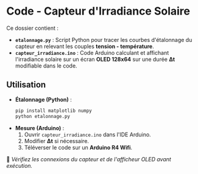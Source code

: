 # Code - Capteur d'Irradiance Solaire  

Ce dossier contient :  
- **`etalonnage.py`** : Script Python pour tracer les courbes d'étalonnage du capteur en relevant les couples **tension - température**.  
- **`capteur_irradiance.ino`** : Code Arduino calculant et affichant l'irradiance solaire sur un écran **OLED 128x64** sur une durée **Δt** modifiable dans le code.  

## Utilisation  

- **Étalonnage (Python)** :  
  ```sh
  pip install matplotlib numpy  
  python etalonnage.py  
  ```  
- **Mesure (Arduino)** :  
  1. Ouvrir `capteur_irradiance.ino` dans l'IDE Arduino.  
  2. Modifier **Δt** si nécessaire.  
  3. Téléverser le code sur un **Arduino R4 Wifi**.  

📌 *Vérifiez les connexions du capteur et de l'afficheur OLED avant exécution.*

